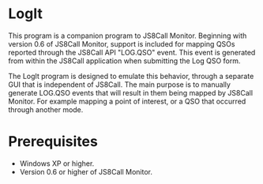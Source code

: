 # LogIt
This program is a companion program to JS8Call Monitor. Beginning with version 0.6 of JS8Call Monitor, support is included for mapping QSOs reported through the JS8Call API "LOG.QSO" event. This event is generated from within the JS8Call application when submitting the Log QSO form.

The LogIt program is designed to emulate this behavior, through a separate GUI that is independent of JS8Call. The main purpose is to manually generate LOG.QSO events that will result in them being mapped by JS8Call Monitor. For example mapping a point of interest, or a QSO that occurred through another mode.
# Prerequisites
- Windows XP or higher.
- Version 0.6 or higher of JS8Call Monitor.
